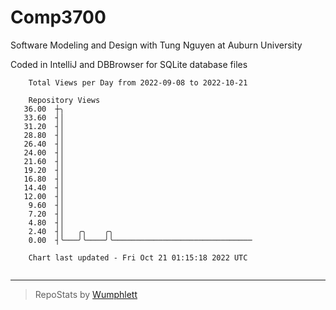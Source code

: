 # Comp3700

Software Modeling and Design with Tung Nguyen at Auburn University

Coded in IntelliJ and DBBrowser for SQLite database files

```
    Total Views per Day from 2022-09-08 to 2022-10-21

    Repository Views
   36.00  ┼╮
   33.60  ┤│
   31.20  ┤│
   28.80  ┤│
   26.40  ┤│
   24.00  ┤│
   21.60  ┤│
   19.20  ┤│
   16.80  ┤│
   14.40  ┤│
   12.00  ┤│
    9.60  ┤│
    7.20  ┤│
    4.80  ┤│
    2.40  ┤│   ╭╮    ╭╮
    0.00  ┤╰───╯╰────╯╰───────────────────────────────

    Chart last updated - Fri Oct 21 01:15:18 2022 UTC
    
```

---

> RepoStats by [Wumphlett](https://github.com/Wumphlett)

